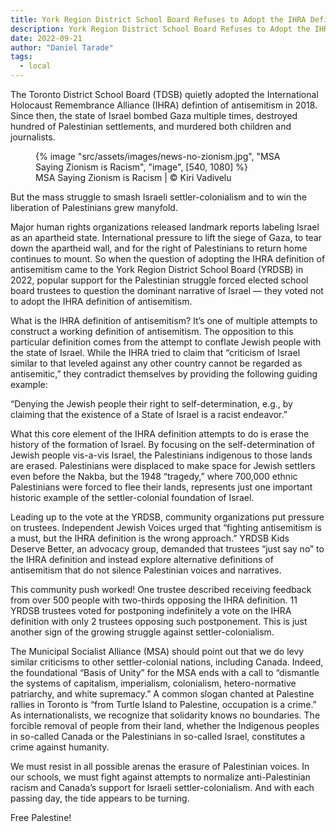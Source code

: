 ```yaml
---
title: York Region District School Board Refuses to Adopt the IHRA Defintion of Antisemitism
description: York Region District School Board Refuses to Adopt the IHRA Defintion of Antisemitism
date: 2022-09-21
author: "Daniel Tarade"
tags:
  - local
---
```


The Toronto District School Board (TDSB) quietly adopted the International Holocaust Remembrance Alliance (IHRA) defintion of antisemitism in 2018. Since then, the state of Israel bombed Gaza multiple times, destroyed hundred of Palestinian settlements, and murdered both children and journalists.

<!-- excerpt -->

<figure>
{% image "src/assets/images/news-no-zionism.jpg", "MSA Saying Zionism is Racism", "image", [540, 1080] %}
<figcaption>MSA Saying Zionism is Racism | © Kiri Vadivelu</figcaption>
</figure>

But the mass struggle to smash Israeli settler-colonialism and to win the liberation of Palestinians grew manyfold.

Major human rights organizations released landmark reports labeling Israel as an apartheid state. International pressure to lift the siege of Gaza, to tear down the apartheid wall, and for the right of Palestinians to return home continues to mount. So when the question of adopting the IHRA definition of antisemitism came to the York Region District School Board (YRDSB) in 2022, popular support for the Palestinian struggle forced elected school board trustees to question the dominant narrative of Israel — they voted not to adopt the IHRA definition of antisemitism.

What is the IHRA definition of antisemitism? It’s one of multiple attempts to construct a working definition of antisemitism. The opposition to this particular definition comes from the attempt to conflate Jewish people with the state of Israel. While the IHRA tried to claim that “criticism of Israel similar to that leveled against any other country cannot be regarded as antisemitic,” they contradict themselves by providing the following guiding example:

“Denying the Jewish people their right to self-determination, e.g., by claiming that the existence of a State of Israel is a racist endeavor.”

What this core element of the IHRA definition attempts to do is erase the history of the formation of Israel. By focusing on the self-determination of Jewish people vis-a-vis Israel, the Palestinians indigenous to those lands are erased. Palestinians were displaced to make space for Jewish settlers even before the Nakba, but the 1948 “tragedy,” where 700,000 ethnic Palestinians were forced to flee their lands, represents just one important historic example of the settler-colonial foundation of Israel.

Leading up to the vote at the YRDSB, community organizations put pressure on trustees. Independent Jewish Voices urged that “fighting antisemitism is a must, but the IHRA definition is the wrong approach.” YRDSB Kids Deserve Better, an advocacy group, demanded that trustees “just say no” to the IHRA definition and instead explore alternative definitions of antisemitism that do not silence Palestinian voices and narratives.

This community push worked! One trustee described receiving feedback from over 500 people with two-thirds opposing the IHRA definition. 11 YRDSB trustees voted for postponing indefinitely a vote on the IHRA definition with only 2 trustees opposing such postponement. This is just another sign of the growing struggle against settler-colonialism.

The Municipal Socialist Alliance (MSA) should point out that we do levy similar criticisms to other settler-colonial nations, including Canada. Indeed, the foundational “Basis of Unity” for the MSA ends with a call to “dismantle the systems of capitalism, imperialism, colonialism, hetero-normative patriarchy, and white supremacy.” A common slogan chanted at Palestine rallies in Toronto is “from Turtle Island to Palestine, occupation is a crime.” As internationalists, we recognize that solidarity knows no boundaries. The forcible removal of people from their land, whether the Indigenous peoples in so-called Canada or the Palestinians in so-called Israel, constitutes a crime against humanity.

We must resist in all possible arenas the erasure of Palestinian voices. In our schools, we must fight against attempts to normalize anti-Palestinian racism and Canada’s support for Israeli settler-colonialism. And with each passing day, the tide appears to be turning.

Free Palestine!
